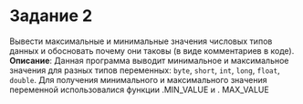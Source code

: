 # Задание 2
Вывести максимальные и минимальные значения числовых типов данных и обосновать почему они таковы (в виде комментариев в коде).
**Описание**: 
Данная программа выводит минимальное и максимальное значения для разных типов переменных: `byte`, `short`, `int`, `long`, `float`, `double`. Для получения минимального и максимального значения переменной использовалися функции .MIN_VALUE и . MAX_VALUE
